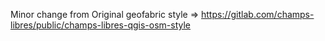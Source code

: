 Minor change from Original geofabric style => https://gitlab.com/champs-libres/public/champs-libres-qgis-osm-style
